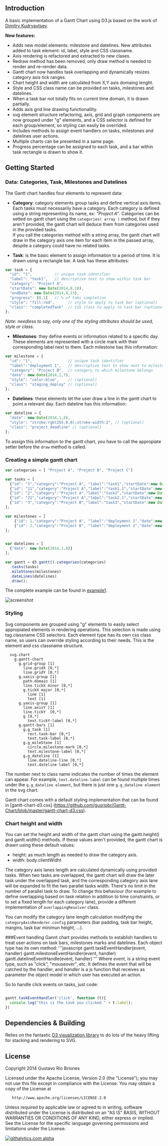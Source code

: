 ## Introduction
A basic implementation of a Gantt Chart using D3.js based on the work of [Dimitry Kudryavtsev](https://github.com/dk8996/Gantt-Chart).

**New features:**

* Adds new model elements: milestone and datelines. New attributes added to task element: id, label, style and CSS classname.
* Axis rendering is refactored and extracted to new clases.
* Redraw method has been removed, only draw method is needed to render and re-render data.
* Gantt chart now handles task overlapping and dynamically resizes category axis tick ranges.
* Chart height and width are calculated from X,Y axis domaing lenght.
* Style and CSS class name can be provided on tasks, milestones and datelines.
* When a task bar not totally fits on current time domain, it is drawn partially.
* Adds axis grid line drawing functionallity.
* svg element structure refactoring, axis, grid and graph components are now grouped under "g" elements, and  a CSS selector is defined for each group/element, so styling can easily be overrided.
* Includes methods to assign event handlers on tasks, milestones and datelines user actions.
* Multiple charts can be presented in a same page.
* Progress percentage can be assigned to each task, and a bar within task rectangle is drawn to show it.

## Getting Started
### Data: Categories, Task, Milestones and Datelines
The Gantt chart handles four elements to represent data:

* **Category**: category elements group tasks and define vertical axis items. Each tasks must necessarily have a category. Each category is defined using a string representing its name, ex: *"Project A"*.
Categories can be setted on gantt chart using the `categories( array )` method, but if they aren't provided, the gantt chart will deduce them from categories used in the provided tasks.  
If you call the categories method with a string array, the gantt chart will draw in the category axis one item for each item in the passed array, despite a category could have no related tasks.

* **Task**: is the basic element to assign information to a period of time. It is drawn using a rectangle bar. A task has these attributes:

```javascript
var task = {
  "id": "1",          // unique task identifier
  "label": "task1",   // descriptive text to show within task bar
  "category": "Project A",
  "startDate": new Date(2014,8,10),
  "endDate": new Date(2014,8,13),
  "progress": [0,1]   // % of taks completion
  "style": "fill:red",      // style to apply to task bar (optional)
  "class": "completedTask"  // CSS class to apply to task bar (optional)
};

```
*Note: needless to say, only one of the styling attributes should be used, style or class.*

* **Milestones**: they define events or information related to a specific day. These elements are represented with a circle mark with their corresponding label next to them. Each milestone has this information:

```javascript
var milestone = {
  "id": "1",                // unique task identifier
  "label":"deployment 1",   // descriptive text to show next to milestone mark
  "category": "Project B",  // category to which milestone belongs
  "date": new Date(2014,1,7),
  "style": "color:blue",    // (optional)
  "class": "staging_deploy" // (optional)
};
```

* **Datelines**: these elements let the user draw a line in the gantt chart to point a relevant day. Each dateline has this information:

```javascript
var dateline = {
  "date": new Date(2014,1,8),
  "style": "stroke:rgb(255,0,0);stroke-width:2", // (optional)
  "class": "project_deadline" // (optional)
};
```
To assign this information to the gantt chart, you have to call the appropiate setter before the `draw` method is called. 

### Creating a simple gantt chart
```javascript
var categories = [ "Project A", "Project B", "Project C"]

var tasks = [
  {"id": "1","category":"Project A", "label":"task1","startDate":new Date(2014,1,2),"endDate":new Date(2014,1,5), "progress":0.15},
  {"id": "11","category":"Project A","label":"task1.1","startDate":new Date(2014,1,3),"endDate":new Date(2014,1,5)},
  {"id": "2","category":"Project A","label":"task2","startDate":new Date(2014,1,4),"endDate":new Date(2014,1,8), "progress":0.35},
  {"id": "21","category":"Project A","label":"task2.1","startDate":new Date(2014,1,7),"endDate":new Date(2014,1,8), "progress":0.75},
  {"id": "3","category":"Project B","label":"task3","startDate":new Date(2014,1,10),"endDate":new Date(2014,1,12), "progress":0.6}
];

var milestones = [
    {"id": 1,"category":"Project A", "label":"deployment 1","date":new Date(2014,1,7)},
    {"id": 2,"category":"Project B", "label":"deployment 2","date":new Date(2014,1,3)}
];


var datelines = [
  {"date": new Date(2014,1,8)}
];

var gantt = d3.gantt().categories(categories)
  .tasks(tasks)
  .mileStones(milestones)
  .dateLines(datelines)
  .draw();
```
The complete example can be found in [example1](https://github.com/gusriobr/Gantt-Chart/blob/master/examples/example1.html).

![screenshot](https://raw.github.com/gusriobr/Gantt-Chart/master/examples/example1.png)

### Styling

Svg components are grouped using "g" elements to easily select appropiated elements in rendering operations. This selection is made using tag.classname CSS selectors. Each element type has its own css class name, so users can override styling according to their needs.
This is the element and css classname structure. 

```
  svg.chart
    g.gantt-chart
      g.grid-group [1]
        line.gridX [0,*]
        line.gridY [0,*]
      g.xaxis-group [1]
        path.domain [1]
        line.tickX minor [0,*]
        g.tickX major [0,*]
          line [1]
          text [1]
      g.yaxis-group [1]
        line.axisY [1]
        line.tickY  [0,*]
        g [0,*]
          text.tickY-label [0,*]
      g.gantt-bars [1]
        g.g_task [1]
          rect.task-bar [0,*]
          text.task-label [0,*]
        g.g_mileStone [1]
          circle.milestone-mark [0,*]
          text.milestone-label [0,*]
        g.g_dateline [1]
          line.dateline-line [0,*]
          text.dateline-label [0,*]
```

The number next to class name indicates the number of times the element can appear. For example, `text.dateline-label` can be found multiple times under the `g.g_dateline element`, but there is just one `g.g_dateline element` in the svg chart.

Gantt chart comes with a default styling implementation that can be found in [gantt-chart-d3.css] (https://github.com/gusriobr/Gantt-Chart/blob/master/gantt-chart-d3.css).

### Chart height and width

You can set the height and width of the gantt chart using the gantt.height() and gantt.width() methods.
If these values aren't provided, the gantt chart is drawn using these default values:
* height: as much length as needed to draw the category axis. 
* width: body.clientWidht

The category axis lanes length are calculated dynamically using provided tasks. When two tasks are overlapped, the gantt chart will draw the later task under the overlapped task, and the corresponding category axis lane will be expanded to fit the two parallel tasks width. There's no limit in the number of parallel task to draw.
To change this behaviour (for example to define overlapping based on task relation in addition to time constraints, or to set a fixed length for each category lane), provide a different implementation of `overlappingResolver` class.

You can modify the category lane length calculation modifying the `categoryAxisRenderer.config` parameters (bar padding, task bar height, margins, task bar minimun height, ...).

###Event handling
Gannt chart provides methods to establish handlers to treat user actions on task bars, milestones marks and datelines. Each object type has its own method:
'''javascript
    gantt.taskEventHandler(event, handler)
    gantt.milestoneEventHandler(event, handler)
    gantt.datelineEventHandle(event, handler)
 '''
Where *event*, is a string event type, such as "click", "mouseover", etc. It defines the event that will be catched by the handler, and *handler* is a js function that receives as parameter the object model in which user has executed an action.

So to handle click events on tasks, just code:

```javascript

gantt.taskEventHandler('click', function (t){
  console.log("this is the task you clicked " + t.label);
})
```

## Dependencies & Building
Relies on the fantastic [D3 visualization library](http://mbostock.github.com/d3/) to do lots of the heavy lifting for stacking and rendering to SVG.

## License

   Copyright 2014 Gustavo Río Briones

   Licensed under the Apache License, Version 2.0 (the "License");
   you may not use this file except in compliance with the License.
   You may obtain a copy of the License at

       http://www.apache.org/licenses/LICENSE-2.0

   Unless required by applicable law or agreed to in writing, software
   distributed under the License is distributed on an "AS IS" BASIS,
   WITHOUT WARRANTIES OR CONDITIONS OF ANY KIND, either express or implied.
   See the License for the specific language governing permissions and
   limitations under the License.
   
[![githalytics.com alpha](https://cruel-carlota.pagodabox.com/d6e9f4800caaf58454147661fe88ef8d "githalytics.com")](http://githalytics.com/gusriobr/Gantt-Chart)
